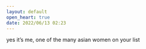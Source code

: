 ```yaml
---
layout: default
open_heart: true
date: 2022/06/13 02:23
---
```


yes it’s me, one of the many asian women on your list
